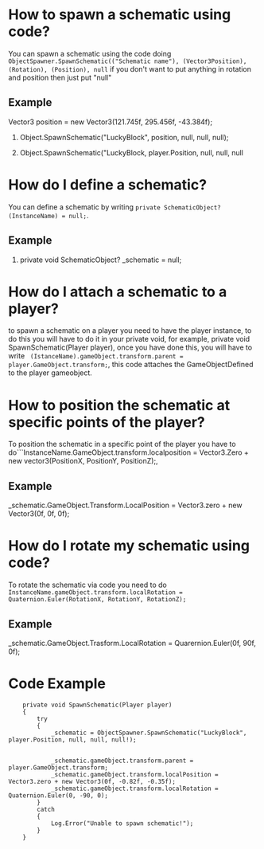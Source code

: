 # How to spawn a schematic using code?

You can spawn a schematic using the code doing ```ObjectSpawner.SpawnSchematic(("Schematic name"), (Vector3Position), (Rotation), (Position), null``` if you don't want to put anything in rotation and position then just put "null"

## Example

Vector3 position = new Vector3(121.745f, 295.456f, -43.384f);

1) Object.SpawnSchematic("LuckyBlock", position, null, null, null);

2) Object.SpawnSchematic("LuckyBlock, player.Position, null, null, null

# How do I define a schematic?

You can define a schematic by writing ```private SchematicObject? (InstanceName) = null;```.

## Example

1) private void SchematicObject? _schematic = null;

# How do I attach a schematic to a player?

to spawn a schematic on a player you need to have the player instance, to do this you will have to do it in your private void, for example, private void SpawnSchematic(Player player), once you have done this, you will have to write ``` (IstanceName).gameObject.transform.parent = player.GameObject.transform;```, this code attaches the GameObjectDefined to the player gameobject.

# How to position the schematic at specific points of the player?

To position the schematic in a specific point of the player you have to do```InstanceName.GameObject.transform.localposition = Vector3.Zero + new vector3(PositionX, PositionY, PositionZ);, 

## Example

_schematic.GameObject.Transform.LocalPosition = Vector3.zero + new Vector3(0f, 0f, 0f);


# How do I rotate my schematic using code?

To rotate the schematic via code you need to do ```InstanceName.gameObject.transform.localRotation = Quaternion.Euler(RotationX, RotationY, RotationZ);```

## Example

_schematic.GameObject.Trasform.LocalRotation = Quarernion.Euler(0f, 90f, 0f);

# Code Example

        private void SpawnSchematic(Player player)
        {
            try
            {
                _schematic = ObjectSpawner.SpawnSchematic("LuckyBlock", player.Position, null, null, null!);


                _schematic.gameObject.transform.parent = player.GameObject.transform;
                _schematic.gameObject.transform.localPosition = Vector3.zero + new Vector3(0f, -0.82f, -0.35f);
                _schematic.gameObject.transform.localRotation = Quaternion.Euler(0, -90, 0);
            }
            catch
            {
                Log.Error("Unable to spawn schematic!");
            }
        }
